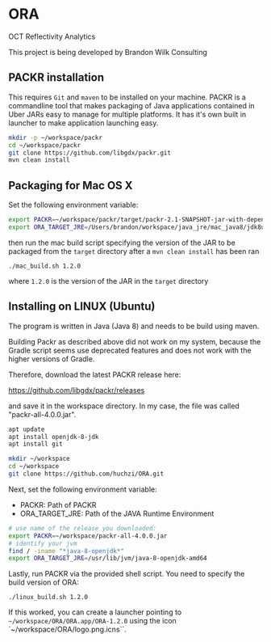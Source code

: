 # ORA
OCT Reflectivity Analytics

This project is being developed by Brandon Wilk Consulting

## PACKR installation
This requires `Git` and `maven` to be installed on your machine. PACKR is a commandline
tool that makes packaging of Java applications contained in Uber JARs 
easy to manage for multiple platforms. It has it's own built in launcher 
to make application launching easy.
```bash
mkdir -p ~/workspace/packr
cd ~/workspace/packr
git clone https://github.com/libgdx/packr.git
mvn clean install
```

## Packaging for Mac OS X
Set the following environment variable:
```bash
export PACKR=~/workspace/packr/target/packr-2.1-SNAPSHOT-jar-with-dependencies.jar
export ORA_TARGET_JRE=/Users/brandon/workspace/java_jre/mac_java8/jdk8u222-b10/
```
then run the mac build script specifying the version of the JAR to be packaged from the `target` directory
after a `mvn clean install` has been ran
```
./mac_build.sh 1.2.0
```
where `1.2.0` is the version of the JAR in the `target` directory

## Installing on LINUX (Ubuntu)

The program is written in Java (Java 8) and needs to be build using maven. 

Building Packr as described above did not work on my system, because the Gradle script seems use deprecated features and does not work with the higher versions of Gradle. 

Therefore, download the latest PACKR release here: 

https://github.com/libgdx/packr/releases

and save it in the workspace directory. In my case, the file was called 
"packr-all-4.0.0.jar". 

```bash
apt update
apt install openjdk-8-jdk
apt install git

mkdir ~/workspace
cd ~/workspace
git clone https://github.com/huchzi/ORA.git

```

Next, set the following environment variable:

  * PACKR: Path of PACKR
  * ORA_TARGET_JRE: Path of the JAVA Runtime Environment

```bash
# use name of the release you downloaded:
export PACKR=~/workspace/packr-all-4.0.0.jar
# identify your jvm 
find / -iname "*java-8-openjdk*"
export ORA_TARGET_JRE=/usr/lib/jvm/java-8-openjdk-amd64
```

Lastly, run PACKR via the provided shell script. You need to specify the build version of ORA:

```
./linux_build.sh 1.2.0
```

If this worked, you can create a launcher pointing to `~/workspace/ORA/ORA.app/ORA-1.2.0` using the icon `~/workspace/ORA/logo.png.icns``.